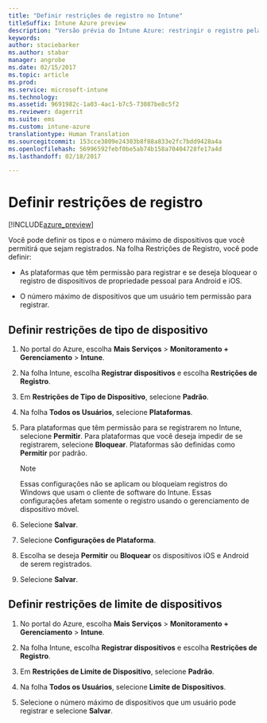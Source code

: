 ```yaml
---
title: "Definir restrições de registro no Intune"
titleSuffix: Intune Azure preview
description: "Versão prévia do Intune Azure: restringir o registro pela plataforma e definir um limite de registro de dispositivo no Intune. "
keywords: 
author: staciebarker
ms.author: stabar
manager: angrobe
ms.date: 02/15/2017
ms.topic: article
ms.prod: 
ms.service: microsoft-intune
ms.technology: 
ms.assetid: 9691982c-1a03-4ac1-b7c5-73087be8c5f2
ms.reviewer: dagerrit
ms.suite: ems
ms.custom: intune-azure
translationtype: Human Translation
ms.sourcegitcommit: 153cce3809e24303b8f88a833e2fc7bdd9428a4a
ms.openlocfilehash: 56996592febf0be5ab74b158a70404728fe17a4d
ms.lasthandoff: 02/18/2017

---
```


# <a name="set-enrollment-restrictions"></a>Definir restrições de registro 

[!INCLUDE[azure_preview](../includes/azure_preview.md)]

Você pode definir os tipos e o número máximo de dispositivos que você permitirá que sejam registrados. Na folha Restrições de Registro, você pode definir:

- As plataformas que têm permissão para registrar e se deseja bloquear o registro de dispositivos de propriedade pessoal para Android e iOS.

- O número máximo de dispositivos que um usuário tem permissão para registrar.

## <a name="set-device-type-restrictions"></a>Definir restrições de tipo de dispositivo

1. No portal do Azure, escolha **Mais Serviços** > **Monitoramento + Gerenciamento** > **Intune**.

2. Na folha Intune, escolha **Registrar dispositivos** e escolha **Restrições de Registro**.

3. Em **Restrições de Tipo de Dispositivo**, selecione **Padrão**.

4. Na folha **Todos os Usuários**, selecione **Plataformas**.

5. Para plataformas que têm permissão para se registrarem no Intune, selecione **Permitir**. Para plataformas que você deseja impedir de se registrarem, selecione **Bloquear**. Plataformas são definidas como **Permitir** por padrão. 

    >[!NOTE]
    >Essas configurações não se aplicam ou bloqueiam registros do Windows que usam o cliente de software do Intune. Essas configurações afetam somente o registro usando o gerenciamento de dispositivo móvel. 

6. Selecione **Salvar**.

7. Selecione **Configurações de Plataforma**.

8. Escolha se deseja **Permitir** ou **Bloquear** os dispositivos iOS e Android de serem registrados.

9. Selecione **Salvar**.

## <a name="set-device-limit-restrictions"></a>Definir restrições de limite de dispositivos

1. No portal do Azure, escolha **Mais Serviços** > **Monitoramento + Gerenciamento** > **Intune**.

2. Na folha Intune, escolha **Registrar dispositivos** e escolha **Restrições de Registro**.

3. Em **Restrições de Limite de Dispositivo**, selecione **Padrão**.

4. Na folha **Todos os Usuários**, selecione **Limite de Dispositivos**.

5. Selecione o número máximo de dispositivos que um usuário pode registrar e selecione **Salvar**.

